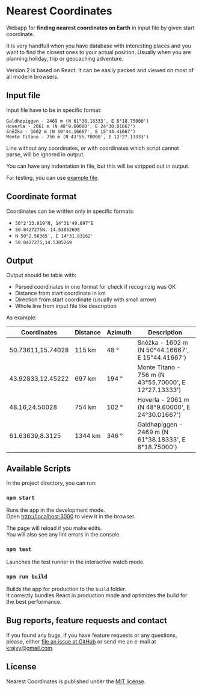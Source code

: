 # Nearest Coordinates

Webapp for **finding nearest coordinates on Earth** in input file by given start coordinate.

It is very handfull when you have database with interesting places and you want to find the closest ones to your actual position. Usually when you are planning holiday, trip or geocaching adventure.

Version 2 is based on React. It can be easily packed and viewed on most of all modern browsers.

## Input file

Input file have to be in specific format:

```
Galdhøpiggen - 2469 m (N 61°38.18333', E 8°18.75000')
Hoverla - 2061 m (N 48°9.60000', E 24°30.01667')
Sněžka - 1602 m (N 50°44.16667', E 15°44.41667')
Monte Titano - 756 m (N 43°55.70000', E 12°27.13333')
```

Line without any coordinates, or with coordinates which script cannot parse, will be ignored in output.

You can have any indentation in file, but this will be stripped out in output.

For testing, you can use [example file](./example-input.txt).

## Coordinate format

Coordinates can be written only in specific formats:
-   `50°2'33.819"N, 14°31'49.897"E`
-   `50.0427275N, 14.5305269E`
-   `N 50°2.56365', E 14°31.83162'`
-   `50.0427275,14.5305269`

## Output

Output should be table with:
-   Parsed coordinates in one format for check if recognizig was OK
-   Distance from start coordinate in km
-   Direction from start coordinate (usually with small arrow)
-   Whole line from input file like description

As example:

| Coordinates | Distance | Azimuth | Description |
| --- | --- | --- | --- |
| 50.73611,15.74028 | 115 km | 48 ° | Sněžka - 1602 m (N 50°44.16667', E 15°44.41667') |
| 43.92833,12.45222 | 697 km | 194 ° | Monte Titano - 756 m (N 43°55.70000', E 12°27.13333') |
| 48.16,24.50028 | 754 km | 102 ° | Hoverla - 2061 m (N 48°9.60000', E 24°30.01667') |
| 61.63639,8.3125 | 1344 km | 346 ° | Galdhøpiggen - 2469 m (N 61°38.18333', E 8°18.75000') |

## Available Scripts

In the project directory, you can run:

### `npm start`

Runs the app in the development mode.<br />
Open [http://localhost:3000](http://localhost:3000) to view it in the browser.

The page will reload if you make edits.<br />
You will also see any lint errors in the console.

### `npm test`

Launches the test runner in the interactive watch mode.<br />

### `npm run build`

Builds the app for production to the `build` folder.<br />
It correctly bundles React in production mode and optimizes the build for the best performance.

## Bug reports, feature requests and contact

If you found any bugs, if you have feature requests or any questions, please, either [file an issue at GitHub](https://github.com/krajvy/nearest-coordinates/issues) or send me an e-mail at [krajvy@gmail.com](mailto:krajvy@gmail.com).

## License

Nearest Coordinates is published under the [MIT license](./LICENSE).
